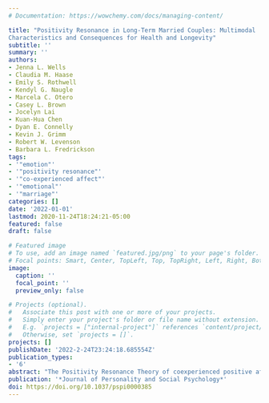 ```yaml
---
# Documentation: https://wowchemy.com/docs/managing-content/

title: "Positivity Resonance in Long-Term Married Couples: Multimodal
Characteristics and Consequences for Health and Longevity"
subtitle: ''
summary: ''
authors:
- Jenna L. Wells
- Claudia M. Haase
- Emily S. Rothwell
- Kendyl G. Naugle
- Marcela C. Otero
- Casey L. Brown
- Jocelyn Lai
- Kuan-Hua Chen
- Dyan E. Connelly
- Kevin J. Grimm
- Robert W. Levenson
- Barbara L. Fredrickson
tags: 
- '"emotion"'
- '"positivity resonance"'
- '"co-experienced affect"'
- '"emotional"'
- '"marriage"'
categories: []
date: '2022-01-01'
lastmod: 2020-11-24T18:24:21-05:00
featured: false
draft: false

# Featured image
# To use, add an image named `featured.jpg/png` to your page's folder.
# Focal points: Smart, Center, TopLeft, Top, TopRight, Left, Right, BottomLeft, Bottom, BottomRight.
image:
  caption: ''
  focal_point: ''
  preview_only: false

# Projects (optional).
#   Associate this post with one or more of your projects.
#   Simply enter your project's folder or file name without extension.
#   E.g. `projects = ["internal-project"]` references `content/project/deep-learning/index.md`.
#   Otherwise, set `projects = []`.
projects: []
publishDate: '2022-2-24T23:24:18.685554Z'
publication_types:
- '6'
abstract: "The Positivity Resonance Theory of coexperienced positive affect describes moments of interpersonal connection characterized by shared positive affect, caring nonverbal synchrony, and biological synchrony. The construct validity of positivity resonance and its longitudinal associations with health have not been tested. The current longitudinal study examined whether positivity resonance in conflict interactions between 154 married couples predicts health trajectories over 13 years and longevity over 30 years. We used couples’ continuous ratings of affect during the interactions to capture coexperienced positive affect and continuous physiological responses to capture biological synchrony between spouses. Video recordings were behaviorally coded for coexpressed positive affect, synchronous nonverbal affiliation cues (SNAC), and behavioral indicators of positivity resonance (BIPR). To evaluate construct validity, we conducted a confirmatory factor analysis to test a latent factor of positivity resonance encompassing coexperienced positive affect, coexpressed positive affect, physiological linkage of interbeat heart intervals, SNAC, and BIPR. The model showed excellent fit. To evaluate associations with health and longevity, we used dyadic latent growth curve modeling and Cox proportional hazards"
publication: '*Journal of Personality and Social Psychology*'
doi: https://doi.org/10.1037/pspi0000385
---
```

